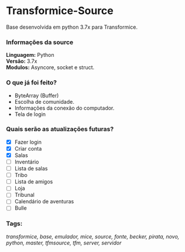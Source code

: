 # Transformice-Source
Base desenvolvida em python 3.7x para Transformice.

### Informações da source
**Linguagem:** Python<br>
**Versão:** 3.7x<br>
**Modulos:** Asyncore, socket e struct.<br>

### O que já foi feito?
- ByteArray (Buffer)
- Escolha de comunidade.
- Informações da conexão do computador.
- Tela de login

### Quais serão as atualizações futuras?
- [x] Fazer login
- [x] Criar conta
- [x] Salas
- [ ] Inventário
- [ ] Lista de salas
- [ ] Tribo
- [ ] Lista de amigos
- [ ] Loja
- [ ] Tribunal
- [ ] Calendário de aventuras
- [ ] Bulle

### Tags:
*transformice, base, emulador, mice, source, fonte, becker, pirata, novo, python, master, tfmsource, tfm, server, servidor*
